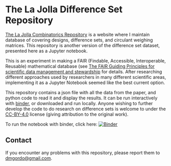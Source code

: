 # The La Jolla Difference Set Repository


[The La Jolla Combinatorics Repository](https://dmgordon.org) is a website where I
maintain database of covering designs, difference sets, and circulant
weighing matrices.  This repository is another version of the difference set
dataset, presented here as a Jupyter notebook.

This is an experiment in making a FAIR (Findable, Accessible,
Interoperable, Reusable) mathematical database (see [The FAIR Guiding
Principles for scientific data management and
stewardship](https://doi.org/10.1038/sdata.2016.18) for details.
After researching different approaches used by researchers in
many different scientific areas, implementing it as a Jupyter Notebook
seemed like the best current option.

This repository contains a json file with all the data from the paper,
and python code to read it and display the results.  It can be run
interactively with [binder](https://mybinder.org), or downloaded and
run locally.  Anyone wishing to further develop the code to do
research on difference sets is welcome to under the [CC-BY-4.0](https://creativecommons.org/licenses/by/4.0)
license (giving attribution to the original work).

To run the notebook with binder, click here: [![Binder](https://mybinder.org/badge_logo.svg)](https://mybinder.org/v2/gh/dmgordo/difference-sets/master?filepath=difference_sets.ipynb)

## Contact 
If you encounter any problems with this repository, please report them
to <dmgordo@gmail.com>.
